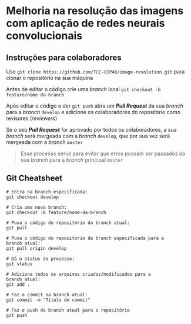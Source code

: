 # Melhoria na resolução das imagens com aplicação de redes neurais convolucionais

## Instruções para colaboradores

Use `git clone https://github.com/TCC-CCP48/image-resolution.git` para clonar o repositório na sua máquina

Antes de editar o código crie uma *branch* local `git checkout -b feature/nome-da-branch`

Após editar o código e der `git push` abra um ***Pull Request*** da sua *branch* para a *branch* `develop` e adicione os colaboradores do repositório como revisores (*reviewers*)

Se o seu ***Pull Request*** for aprovado por todos os colaboradores, a sua *branch* será mergeada com a *branch* `develop`, que por sua vez será mergeada com a *branch* `master`
> Esse processo serve para evitar que erros possam ser passados da sua *branch* para a *branch* principal `master`

## Git Cheatsheet

```
# Entra na branch especificada:
git checkout develop  

# Cria uma nova branch:
git checkout -b feature/nome-da-branch

# Puxa o código do repositório da branch atual:   
git pull

# Puxa o código do repositório da branch especificada para a 
branch atual:
git pull origin develop

# Dá o status do processo:
git status

# Adiciona todos os arquivos criados/modificados para a 
branch atual:
git add .

# Faz o commit na branch atual:
git commit -m "Titulo do commit"

# Faz o push da branch atual para o repositório
git push
```